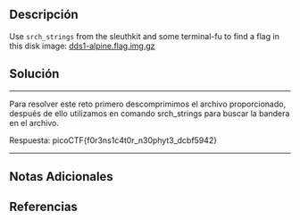 ## Descripción

Use `srch_strings` from the sleuthkit and some terminal-fu to find a flag in this disk image: [dds1-alpine.flag.img.gz](https://mercury.picoctf.net/static/ac394d24f88e51a09cc909687cf6d853/dds1-alpine.flag.img.gz)
## Solución

***
Para resolver este reto primero descomprimimos el archivo proporcionado, después de ello utilizamos en comando srch_strings para buscar la bandera en el archivo.

Respuesta: picoCTF{f0r3ns1c4t0r_n30phyt3_dcbf5942}
***
## Notas Adicionales

## Referencias